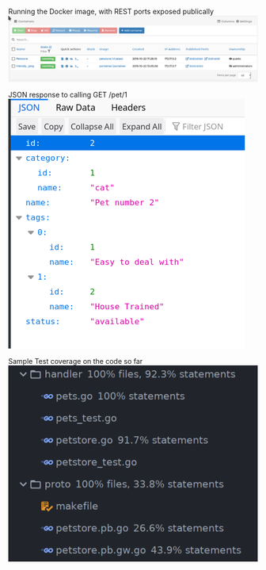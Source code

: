 Running the Docker image, with REST ports exposed publically
![Running in Docker](Screenshot_20191022_172844.png)

JSON response to calling GET /pet/1
![Response to GET /pet/1](Screenshot_20191022_173149.png)

Sample Test coverage on the code so far
![Test Coverage](Screenshot_20191022_173555.png)
